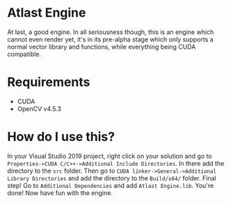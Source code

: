 # Atlast Engine
 At last, a good engine.
In all seriousness though, this is an engine which cannot even render yet, it's in its pre-alpha stage which only supports a normal vector library and functions, while everything being CUDA compatible.

# Requirements

- CUDA
- OpenCV v4.5.3

# How do I use this?

In your Visual Studio 2019 project, right click on your solution and go to `Properties->CUDA C/C++->Additional Include Directories`. In there add the directory to the `src` folder. Then go to `CUDA linker->General->Additional Library Directories` and add the directory to the `Build/x64/` folder. Final step! Go to `Additional Dependencies` and add `Atlast Engine.lib`. You're done! Now have fun with the engine.
